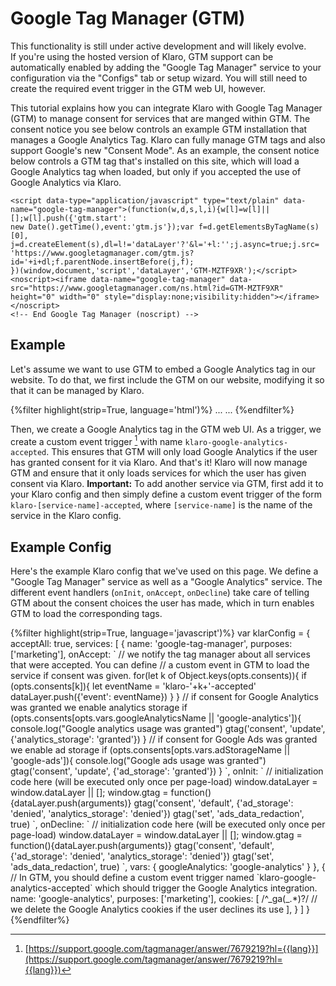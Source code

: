 # Google Tag Manager (GTM)

<div class="message is-warning">
    <div class="message-body">
        This functionality is still under active development and will likely evolve.
    </div>
</div>

<div class="message is-info">
    <div class="message-body">
        If you're using the hosted version of Klaro, GTM support can be automatically enabled by adding the "Google Tag Manager" service to your configuration via the "Configs" tab or setup wizard. You will still need to create the required event trigger in the GTM web UI, however.
    </div>
</div>

This tutorial explains how you can integrate Klaro with Google Tag Manager (GTM) to manage consent for services that are manged within GTM. The consent notice you see below controls an example GTM installation that manages a Google Analytics Tag. Klaro can fully manage GTM tags and also support Google's new "Consent Mode". As an example, the consent notice below controls a GTM tag that's installed on this site, which will load a Google Analytics tag when loaded, but only if you accepted the use of Google Analytics via Klaro.

<!--translate:ignore-->
<div id="klaroTutorial">
</div>
<!--translate:ignore-->


<!--translate:ignore-->
    <script data-type="application/javascript" type="text/plain" data-name="google-tag-manager">(function(w,d,s,l,i){w[l]=w[l]||[];w[l].push({'gtm.start':
    new Date().getTime(),event:'gtm.js'});var f=d.getElementsByTagName(s)[0],
    j=d.createElement(s),dl=l!='dataLayer'?'&l='+l:'';j.async=true;j.src=
    'https://www.googletagmanager.com/gtm.js?id='+i+dl;f.parentNode.insertBefore(j,f);
    })(window,document,'script','dataLayer','GTM-MZTF9XR');</script>
    <noscript><iframe data-name="google-tag-manager" data-src="https://www.googletagmanager.com/ns.html?id=GTM-MZTF9XR"
    height="0" width="0" style="display:none;visibility:hidden"></iframe></noscript>
    <!-- End Google Tag Manager (noscript) -->
<!--translate:ignore-->

## Example

Let's assume we want to use GTM to embed a Google Analytics tag in our website. To do that, we first include the GTM on our website, modifying it so that it can be managed by Klaro.

<!--translate:ignore-->
<div class="highlight">
    {%filter highlight(strip=True, language='html')%}
    <head>
        ...
        <!-- Google Tag Manager -->
        <script data-type="application/javascript" type="text/plain" data-name="google-tag-manager">(function(w,d,s,l,i){w[l]=w[l]||[];w[l].push({'gtm.start':
        new Date().getTime(),event:'gtm.js'});var f=d.getElementsByTagName(s)[0],
        j=d.createElement(s),dl=l!='dataLayer'?'&l='+l:'';j.async=true;j.src=
        'https://www.googletagmanager.com/gtm.js?id='+i+dl;f.parentNode.insertBefore(j,f);
        })(window,document,'script','dataLayer','GTM-MZTF9XR');</script>
        <!-- End Google Tag Manager -->
    </head>
    <body>
         <!-- Google Tag Manager (noscript) -->
        <noscript><iframe data-name="google-tag-manager" data-src="https://www.googletagmanager.com/ns.html?id=GTM-MZTF9XR"
        height="0" width="0" style="display:none;visibility:hidden"></iframe></noscript>
        <!-- End Google Tag Manager (noscript) -->
        ...
    </body>
    {%endfilter%}
</div>
<!--translate:ignore-->

Then, we create a Google Analytics tag in the GTM web UI. As a trigger, we create a custom event trigger [^1] with name `klaro-google-analytics-accepted`. This ensures that GTM will only load Google Analytics if the user has granted consent for it via Klaro. And that's it! Klaro will now manage GTM and ensure that it only loads services for which the user has given consent via Klaro. **Important:** To add another service via GTM, first add it to your Klaro config and then simply define a custom event trigger of the form `klaro-[service-name]-accepted`, where `[service-name]` is the name of the service in the Klaro config.

[^1]: [https://support.google.com/tagmanager/answer/7679219?hl={{lang}}](https://support.google.com/tagmanager/answer/7679219?hl={{lang}})

<!--translate:ignore-->
<script>
    var tutorialConfig = {
        storageMethod: 'test',
        embedded: true,
        elementID: 'klaroTutorial',
        acceptAll: true,
        services: [
            {
                name: 'google-tag-manager',
                purposes: ['marketing'],
                onAccept: `
                    // we notify the tag manager about all services that were accepted. You can define
                    // a custom event in GTM to load the service if consent was given.
                    for(let k of Object.keys(opts.consents)){
                        if (opts.consents[k]){
                            let eventName = 'klaro-'+k+'-accepted'
                            dataLayer.push({'event': eventName})
                        }
                    }
                    // if consent for Google Analytics was granted we enable analytics storage
                    if (opts.consents[opts.vars.googleAnalyticsName || 'google-analytics']){
                        console.log("Google analytics usage was granted")
                        gtag('consent', 'update', {'analytics_storage': 'granted'})
                    }
                    // if consent for Google Ads was granted we enable ad storage
                    if (opts.consents[opts.vars.adStorageName || 'google-ads']){
                        console.log("Google ads usage was granted")
                        gtag('consent', 'update', {'ad_storage': 'granted'})
                    }
                `,
                onInit: `
                    // initialization code here (will be executed only once per page-load)
                    window.dataLayer = window.dataLayer || [];
                    window.gtag = function(){dataLayer.push(arguments)}
                    gtag('consent', 'default', {'ad_storage': 'denied', 'analytics_storage': 'denied'})
                    gtag('set', 'ads_data_redaction', true)
                `,
                onDecline: `
                    // initialization code here (will be executed only once per page-load)
                    window.dataLayer = window.dataLayer || [];
                    window.gtag = function(){dataLayer.push(arguments)}
                    gtag('consent', 'default', {'ad_storage': 'denied', 'analytics_storage': 'denied'})
                    gtag('set', 'ads_data_redaction', true)
                `,
                vars: {
                    googleAnalytics: 'google-analytics'
                }
            },
            {
                // In GTM, you should define a custom event trigger named `klaro-google-analytics-accepted` which should trigger the Google Analytics integration.
                name: 'google-analytics',
                cookies: [
                    /^_ga(_.*)?/ // we delete the Google Analytics cookies if the user declines its use
                ],
                purposes: ['marketing'],
            }
        ]
    }
    window.addEventListener("DOMContentLoaded", function(e){
        klaro.show(tutorialConfig)
    })
</script>
<!--translate:ignore-->

## Example Config

Here's the example Klaro config that we've used on this page. We define a "Google Tag Manager" service as well as a "Google Analytics" service. The different event handlers (`onInit`, `onAccept`, `onDecline`) take care of telling GTM about the consent choices the user has made, which in turn enables GTM to load the corresponding tags.

<!--translate:ignore-->
<div class="highlight">
    {%filter highlight(strip=True, language='javascript')%}
        var klarConfig = {
            acceptAll: true,
            services: [
                {
                    name: 'google-tag-manager',
                    purposes: ['marketing'],
                    onAccept: `
                        // we notify the tag manager about all services that were accepted. You can define
                        // a custom event in GTM to load the service if consent was given.
                        for(let k of Object.keys(opts.consents)){
                            if (opts.consents[k]){
                                let eventName = 'klaro-'+k+'-accepted'
                                dataLayer.push({'event': eventName})
                            }
                        }
                        // if consent for Google Analytics was granted we enable analytics storage
                        if (opts.consents[opts.vars.googleAnalyticsName || 'google-analytics']){
                            console.log("Google analytics usage was granted")
                            gtag('consent', 'update', {'analytics_storage': 'granted'})
                        }
                        // if consent for Google Ads was granted we enable ad storage
                        if (opts.consents[opts.vars.adStorageName || 'google-ads']){
                            console.log("Google ads usage was granted")
                            gtag('consent', 'update', {'ad_storage': 'granted'})
                        }
                    `,
                    onInit: `
                        // initialization code here (will be executed only once per page-load)
                        window.dataLayer = window.dataLayer || [];
                        window.gtag = function(){dataLayer.push(arguments)}
                        gtag('consent', 'default', {'ad_storage': 'denied', 'analytics_storage': 'denied'})
                        gtag('set', 'ads_data_redaction', true)
                    `,
                    onDecline: `
                        // initialization code here (will be executed only once per page-load)
                        window.dataLayer = window.dataLayer || [];
                        window.gtag = function(){dataLayer.push(arguments)}
                        gtag('consent', 'default', {'ad_storage': 'denied', 'analytics_storage': 'denied'})
                        gtag('set', 'ads_data_redaction', true)
                    `,
                    vars: {
                        googleAnalytics: 'google-analytics'
                    }
                },
                {
                    // In GTM, you should define a custom event trigger named `klaro-google-analytics-accepted` which should trigger the Google Analytics integration.
                    name: 'google-analytics',
                    purposes: ['marketing'],
                    cookies: [
                        /^_ga(_.*)?/ // we delete the Google Analytics cookies if the user declines its use
                    ],
                }
            ]
        }
    {%endfilter%}
</div>
<!--translate:ignore-->

